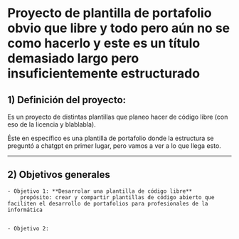 <h1> Proyecto de plantilla de portafolio obvio que libre y todo pero aún no se como hacerlo y este es un título demasiado largo pero insuficientemente estructurado </h1>

<h2> 1) Definición del proyecto: 
</h2>

Es un proyecto de distintas plantillas que planeo hacer de código libre (con eso de la licencia y blablabla).

Éste en específico es una plantilla de portafolio donde la estructura se preguntó a chatgpt en primer lugar, pero vamos a ver a lo que llega esto.

---

<h2> 2) Objetivos generales </h2>

    - Objetivo 1: **Desarrolar una plantilla de código libre**
        propósito: crear y compartir plantillas de código abierto que faciliten el desarrollo de portafolios para profesionales de la informática


    - Objetivo 2:
